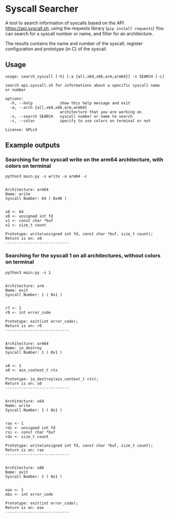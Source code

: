 # Syscall Searcher

A tool to search information of syscalls based on the API https://api.syscall.sh, using the requests library (`pip install requests`)
You can search for a syscall number or name, and filter for an architecture.

The results contains the name and number of the syscall, register configuration and prototype (in C) of the syscall.


## Usage

```
usage: search_syscall [-h] [-a {all,x64,x86,arm,arm64}] -s SEARCH [-c]

search api.syscall.sh for informations about a specific syscall name or number

options:
  -h, --help            show this help message and exit
  -a, --arch {all,x64,x86,arm,arm64}
                        architecture that you are working on
  -s, --search SEARCH   syscall number or name to search
  -c, --color           specify to use colors on terminal or not

License: GPLv3
```

## Example outputs

### Searching for the syscall write on the arm64 architecture, with colors on terminal

`python3 main.py -s write -a arm64 -c`

```

Architecture: arm64
Name: write
Syscall Number: 64 ( 0x40 )


x8 <- 64
x0 <- unsigned int fd
x1 <- const char *buf
x2 <- size_t count

Prototype: write(unsigned int fd, const char *buf, size_t count);
Return is on: x0
----------------------------
```

### Searching for the syscall 1 on all architectures, without colors on terminal

`python3 main.py -s 1`

```

Architecture: arm
Name: exit
Syscall Number: 1 ( 0x1 )


r7 <- 1
r0 <- int error_code

Prototype: exit(int error_code);
Return is on: r0
----------------------------


Architecture: arm64
Name: io_destroy
Syscall Number: 1 ( 0x1 )


x8 <- 1
x0 <- aio_context_t ctx

Prototype: io_destroy(aio_context_t ctx);
Return is on: x0
----------------------------


Architecture: x64
Name: write
Syscall Number: 1 ( 0x1 )


rax <- 1
rdi <- unsigned int fd
rsi <- const char *buf
rdx <- size_t count

Prototype: write(unsigned int fd, const char *buf, size_t count);
Return is on: rax
----------------------------


Architecture: x86
Name: exit
Syscall Number: 1 ( 0x1 )


eax <- 1
ebx <- int error_code

Prototype: exit(int error_code);
Return is on: eax
----------------------------
```